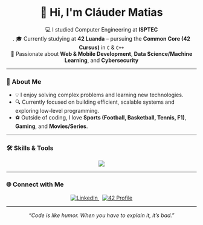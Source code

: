 <h1 align="center">👋 Hi, I'm Cláuder Matias</h1>

<p align="center">
  💻 I studied Computer Engineering at <b>ISPTEC</b><br>.
  🎓 Currently studying at <b>42 Luanda</b> – pursuing the <b>Common Core (42 Cursus)</b> in <code>C</code> & <code>C++</code><br>
  🧠 Passionate about <b>Web & Mobile Development</b>, <b>Data Science/Machine Learning</b>, and <b>Cybersecurity</b>
</p>

---

### 🧩 About Me

- 💡 I enjoy solving complex problems and learning new technologies.  
- 🔍 Currently focused on building efficient, scalable systems and exploring low-level programming.  
- ⚽ Outside of coding, I love **Sports (Football, Basketball, Tennis, F1)**, **Gaming**, and **Movies/Series**.  

---

### 🛠️ Skills & Tools

<p align="center">
  <a href="https://skillicons.dev">
    <img src="https://skillicons.dev/icons?i=c,cpp,python,java,html,css,js,git,github,docker,bash,linux,vscode,vim,sublime,ps,wordpress&perline=8" />
  </a>
</p>

---

### 🌐 Connect with Me

<p align="center">
  <a href="https://www.linkedin.com/in/cl%C3%A1uder-matias-4516062bb" target="_blank">
    <img alt="LinkedIn" src="https://img.shields.io/badge/-LinkedIn-0A66C2?style=for-the-badge&logo=Linkedin&logoColor=white">
  </a>
  &nbsp;
  <a href="https://profile.intra.42.fr/users/cmatias" target="_blank">
    <img alt="42 Profile" src="https://img.shields.io/badge/-42%20Luanda-000000?style=for-the-badge&logo=42&logoColor=white">
  </a>
</p>

---

<p align="center">
  <i>“Code is like humor. When you have to explain it, it’s bad.”</i>  
</p>

<!---
c-matias/c-matias is a ✨ special ✨ repository because its `README.md` (this file) appears on your GitHub profile.
You can click the Preview link to take a look at your changes.
--->
